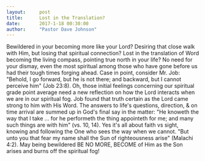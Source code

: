 ```yaml
---
layout:     post
title:      Lost in the Translation?
date:       2017-1-18 00:30:00
author:     "Pastor Dave Johnson"
---
```


Bewildered in your becoming more like your Lord?  Desiring that close walk with Him, but losing that spiritual connection?  Lost in the translation of Word becoming the living compass, pointing true north in your life?  No need for your dismay, even the most spiritual among those who have gone before us had their tough times forging ahead.  Case in point, consider Mr. Job:  "Behold, I go forward, but he is not there; and backward, but I cannot perceive him" (Job 23:8).  Oh, those initial feelings concerning our spiritual grade point average need a new reflection on how the Lord interacts when we are in our spiritual fog.  Job found that truth certain as the Lord came strong to him with His Word.  The answers to life's questions, direction, & on time arrival are summed up in God's final say in the matter: "He knoweth the way that I take ... for he performeth the thing appointeth for me; and many such things are with him" (vs. 10, 14).  Yes it's all about faith vs sight, knowing and following the One who sees the way when we cannot.  "But unto you that fear my name shall the Sun of righteousness arise" (Malachi 4:2).  May being bewildered BE NO MORE,  BECOME of Him as the Son arises and burns off the spiritual fog!
